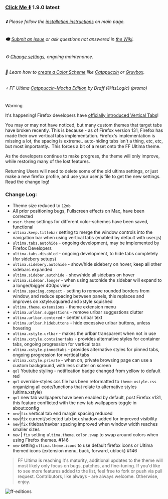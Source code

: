### [Click Me ⬇️](https://github.com/soulhotel/FF-ULTIMA/releases/download/1.9.0/ffultima1.9.0.zip) 1.9.0 latest

###### ⬇️ Please follow the [installation instructions](https://github.com/soulhotel/FF-ULTIMA#installation) on main page.

###### 🗨️ [Submit an issue](https://github.com/soulhotel/FF-ULTIMA/issues/new/choose) or ask questions not answered in [the Wiki](https://github.com/soulhotel/FF-ULTIMA/wiki).

###### ⚙️ [Change settings](https://github.com/soulhotel/FF-ULTIMA/wiki/Settings), ongoing maintenance.

###### 🎨 Learn how to [create a Color Scheme](https://github.com/soulhotel/FF-ULTIMA/wiki/Create-a-Color-Scheme) like [Catppuccin](https://github.com/soulhotel/FF-ULTIMA/blob/next-release/theme/color-schemes/catppuccin/readme.md) or [Gruvbox](https://github.com/soulhotel/FF-ULTIMA/blob/next-release/theme/color-schemes/gruvbox-light/readme.md).

###### ⭐ FF Ultima [Catppuccin-Mocha Edition](https://github.com/soulhotel/FF-ULTIMA/tree/main/theme/color-schemes/catppuccin-mocha/readme.md) by Draff (@ItsLogic) (promo)

>[!WARNING]
> It's happening! Firefox developers have [officially introduced Vertical Tabs](https://connect.mozilla.org/t5/discussions/firefox-sidebar-and-vertical-tabs-try-them-out-in-nightly/m-p/63231#M22243)!
>
> You may or may not have noticed, but many custom themes that target tabs have broken recently. This is because - as of Firefox version 131, Firefox has made their own vertical tabs implementation. Firefox's implementation is missing a lot, the spacing is extreme.. auto-hiding tabs isn't a thing, etc, etc, but most importantly.. This forces a bit of a reset onto the FF Ultima theme.
>
> As the developers continue to make progress, the theme will only improve, while restoring many of the lost features.
>
> Returning Users will need to delete some of the old ultima settings, or just make a new firefox profile, and use your user.js file to get the new settings. Read the change log!

### Change Log:
- Theme size reduced to `12mb`
- All prior positioning bugs, Fullscreen effects on Mac, have been corrected
- `user.theme` settings for different color-schemes have been saved, functional
- `ultima.keep.titlebar` setting to merge the window controls into the navigation bar when using vertical tabs (enabled by default with user.js)
- `ultima.tabs.autohide` - ongoing development, may be implemented by Firefox Developers
- `ultima.tabs.disabled` - ongoing development, to hide tabs completely (for sidebery setups)
- `ultima.sidebery.autohide` - show/hide sidebery on hover, keep all other sidebars expanded
- `ultima.sidebar.autohide` - show/hide all sidebars on hover
- `ultima.sidebar.longer` - when using autohide the sidebar will expand to a longer/bigger 400px view
- `ultima.spacing.compact` - setting to remove rounded borders from window, and reduce spacing between panels, this replaces and improves on xstyle.squared and xstyle.squished
- `ultima.theme.extensions` - theme extension menu
- `ultima.urlbar.suggestions` - remove urlbar suggestions clutter
- `ultima.urlbar.centered` - center urlbar text
- `ultima.urlbar.hidebuttons` - hide excessive urlbar buttons, unless hovering
- `ultima.xstyle.urlbar` - makes the urlbar transparent when not in use
- `ultima.xstyle.containertabs` - provides alternative styles for container tabs, ongoing progression for vertical tabs
- `ultima.xstyle.pinnedtabs` - provides alternative styles for pinned tabs, ongoing progression for vertical tabs
- `ultima.xstyle.private` - when on, private browsing page can use a custom background, with less clutter on screen
- `qol` Youtube styling - notification badge changed from yellow to default red
- `qol` override-styles.css file has been reformatted to `theme-xstyle.css` organizing all code/functions that relate to alternative styles (ultima.xstyle)
- `qol` new tab wallpapers have been enabled by default, post Firefox v131, this feature conflicted with the new tab wallpapers toggle in about:config
- `new`|`fix` vertical tab end margin spacing reduced
- `new`|`fix` current/selected tab box shadow added for improved visibility
- `new`|`fix` titlebar/navbar spacing improved when window width reaches smaller sizes
- `new` | `fix` setting `ultima.theme.color.swap` to swap around colors when using Firefox themes. #146 
- `new` setting `ultima.theme.icons` to use default firefox icons or Ultima themed icons (extension menu, back, forward, ublock) #146 

> FF Ultima is reaching it's maturity, additional updates to the theme will most likely only focus on bugs, patches, and fine-tuning. If you'd like to see more features added to the list, feel free to fork or push via pull request. Contributors, like always - are always welcome. Otherwise, enjoy.

![ff-editions](https://github.com/user-attachments/assets/b7ca4a8c-1a8d-4f38-adae-be7a99b69e29)

<!--
> *Tabs on Top*

![Screenshot from 2024-07-20 02-21-11](https://github.com/user-attachments/assets/d312964e-f4bc-4377-993b-f81495aebe2a)

> *Tabs on the Right*

![Screenshot from 2024-07-28 20-42-09](https://github.com/user-attachments/assets/481937e4-7653-407c-bba8-69fb00b201f1)
-->
